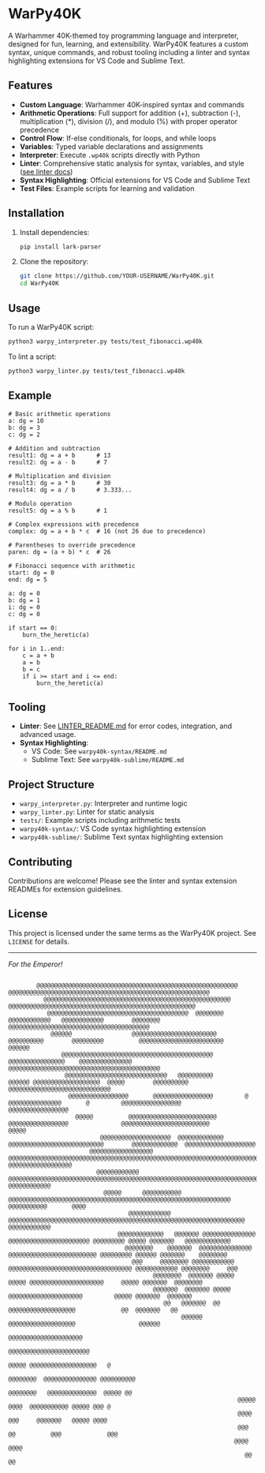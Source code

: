 # WarPy40K

A Warhammer 40K-themed toy programming language and interpreter, designed for fun, learning, and extensibility. WarPy40K features a custom syntax, unique commands, and robust tooling including a linter and syntax highlighting extensions for VS Code and Sublime Text.

## Features

- **Custom Language**: Warhammer 40K-inspired syntax and commands
- **Arithmetic Operations**: Full support for addition (+), subtraction (-), multiplication (*), division (/), and modulo (%) with proper operator precedence
- **Control Flow**: If-else conditionals, for loops, and while loops
- **Variables**: Typed variable declarations and assignments
- **Interpreter**: Execute `.wp40k` scripts directly with Python
- **Linter**: Comprehensive static analysis for syntax, variables, and style ([see linter docs](./LINTER_README.md))
- **Syntax Highlighting**: Official extensions for VS Code and Sublime Text
- **Test Files**: Example scripts for learning and validation

## Installation

1. Install dependencies:
   ```bash
   pip install lark-parser
   ```

2. Clone the repository:
   ```bash
   git clone https://github.com/YOUR-USERNAME/WarPy40K.git
   cd WarPy40K
   ```

## Usage

To run a WarPy40K script:
```bash
python3 warpy_interpreter.py tests/test_fibonacci.wp40k
```

To lint a script:
```bash
python3 warpy_linter.py tests/test_fibonacci.wp40k
```

## Example

```warpy40k
# Basic arithmetic operations
a: dg = 10
b: dg = 3
c: dg = 2

# Addition and subtraction
result1: dg = a + b      # 13
result2: dg = a - b      # 7

# Multiplication and division
result3: dg = a * b      # 30
result4: dg = a / b      # 3.333...

# Modulo operation
result5: dg = a % b      # 1

# Complex expressions with precedence
complex: dg = a + b * c  # 16 (not 26 due to precedence)

# Parentheses to override precedence
paren: dg = (a + b) * c  # 26

# Fibonacci sequence with arithmetic
start: dg = 0
end: dg = 5

a: dg = 0
b: dg = 1
i: dg = 0
c: dg = 0

if start == 0:
    burn_the_heretic(a)

for i in 1..end:
    c = a + b
    a = b
    b = c
    if i >= start and i <= end:
        burn_the_heretic(a)
```

## Tooling

- **Linter**: See [LINTER_README.md](./LINTER_README.md) for error codes, integration, and advanced usage.
- **Syntax Highlighting**:
  - VS Code: See `warpy40k-syntax/README.md`
  - Sublime Text: See `warpy40k-sublime/README.md`

## Project Structure

- `warpy_interpreter.py`: Interpreter and runtime logic
- `warpy_linter.py`: Linter for static analysis
- `tests/`: Example scripts including arithmetic tests
- `warpy40k-syntax/`: VS Code syntax highlighting extension
- `warpy40k-sublime/`: Sublime Text syntax highlighting extension

## Contributing

Contributions are welcome! Please see the linter and syntax extension READMEs for extension guidelines.

## License

This project is licensed under the same terms as the WarPy40K project. See `LICENSE` for details.

---

*For the Emperor!*

```text
                                                                                                                                                             
        @@@@@@@@@@@@@@@@@@@@@@@@@@@@@@@@@@@@@@@@@@@@@@@@@@@@@@@@@                                   @@@@@@@@@@@@@@@@@@@@@@@@@@@@@@@@@@@@@@@@@@@@@@@@@@@@@@@@@        
          @@@@@@@@@@@@@@@@@@@@@@@@@@@@@@@@@@@@@@@@@@@@@@@@@@@@@                                       @@@@@@@@@@@@@@@@@@@@@@@@@@@@@@@@@@@@@@@@@@@@@@@@@@@@@          
           @@@@@@@@@@@@@@@@@@@@@@@@@@@@@@@@@@@@@@@@  @@@@@@@@        @@@@@@@@@@@@   @@@@@@@@@@@@        @@@@@@@@  @@@@@@@@@@@@@@@@@@@@@@@@@@@@@@@@@@@@@@@@           
            @@@@@@                 @@@@@@@@@@@@@@@@@@@@@@@@          @@@@@@@@@@        @@@@@@@@@          @@@@@@@@@@@@@@@@@@@@@@@@                 @@@@@@            
               @@@@@@@@@@@@@@@@@@@@@@@@@@@@@@@@@@@@@@@@@@@       @@@@@@@@@@@@@@@@    @@@@@@@@@@@@@@@       @@@@@@@@@@@@@@@@@@@@@@@@@@@@@@@@@@@@@@@@@@@               
                @@@@@@@@@@@@@@@@@@@@@@@@@@@@@   @@@@@@@@@@        @@@@@@ @@@@@@@@@@@@@@@@@@@  @@@@@        @@@@@@@@@@   @@@@@@@@@@@@@@@@@@@@@@@@@@@@@                
                 @@@@@@@@@@@@@@@@@       @@@@@@@@@@@@@@@@@         @       @@@@@@@@@@@@@@@       @         @@@@@@@@@@@@@@@@@       @@@@@@@@@@@@@@@@@                 
                   @@@@@          @@@@@@@@@@@@@@@@@@@@@@@@@               @@@@@@@@@@@@@@@@@               @@@@@@@@@@@@@@@@@@@@@@@@@          @@@@@                   
                          @@@@@@@@@@@@@@@@@@@@  @@@@@@@@@@@@@        @@@@@@@@@@@@@@@@@@@@@@@@@@@        @@@@@@@@@@@@@  @@@@@@@@@@@@@@@@@@@@                          
                       @@@@@@@@@@@@@@@@@@    @@@@@@@@@@@@@@@@@@@@@@@@@@@@@@@@@@@@@@@@@@@@@@@@@@@@@@@@@@@@@@@@@@@@@@@@@@@    @@@@@@@@@@@@@@@@@@                       
                         @@@@@@@@@@@@    @@@@@@@@@@@@@@@@@@@@@@@@@@@@@@@@@@@@@@@@@@@@@@@@@@@@@@@@@@@@@@@@@@@@@@@@@@@@@@@@@@@    @@@@@@@@@@@@                         
                           @@@@@      @@@@@@@@@@@  @@@@@@@@@@@@@@@@@@@@@@@@@@@@@@@@@@@@@@@@@@@@@@@@@@@@@@@@@@@@@@@  @@@@@@@@@@@       @@@@                           
                                  @@@@@@@@@@@@   @@@@@@@@@@@@@@@@@@@@@@@@@@@@@@@@@@@@@@@@@@@@@@@@@@@@@@@@@@@@@@@@@@@   @@@@@@@@@@@@                                  
                               @@@@@@@@@@@@@   @@@@@@@ @@@@@@@@@@@@@@@ @@@@@@@@@@@@@@@@@@@@@@@ @@@@@@@@@ @@@@@ @@@@@@@   @@@@@@@@@@@@@                               
                                 @@@@@@@@    @@@@@@@  @@@@@@@@@@@@@@@ @@@@@@@@@@@@@@@@@@@@@@@@@ @@@@@@@@@ @@@@@@ @@@@@@@    @@@@@@@@                                 
                                   @@@     @@@@@@@@ @@@@@@@@@@@@ @@@@@@@@@@@@@@@@@@@@@@@@@@@@@@@@@@@ @@@@@@@@@@@@ @@@@@@@@     @@@                                   
                                         @@@@@@@@  @@@@@@@ @@@@@     @@@@@ @@@@@@@@@@@@@@@@@@@@@     @@@@@ @@@@@@@  @@@@@@@@                                         
                                         @@@@@@@  @@@@@@@ @@@@@         @@@@@@@@@@@@@@@@@@@@@         @@@@@ @@@@@@@  @@@@@@@                                         
                                            @@   @@@@@@@  @@             @@@@@@@@@@@@@@@@@@@             @@  @@@@@@@   @@                                            
                                                 @@@@@@                  @@@@@@@@@@@@@@@@@@@                  @@@@@@                                                 
                                                                        @@@@@@@@@@@@@@@@@@@@@                                                                        
                                                                       @@@@@@@@@@@@@@@@@@@@@@@                                                                       
                                                                      @@@@@ @@@@@@@@@@@@@@@@@@@   @                                                                  
                                                                 @@@@@@@@  @@@@@@@@@@@@@@@ @@@@@@@@@@                                                                
                                                                 @@@@@@@@   @@@@@@@@@@@@@@  @@@@@ @@                                                                 
                                                                 @@@@@ @@@@  @@@@@@@@@@@ @@@@@ @@@ @                                                                 
                                                                 @@@@  @@@     @@@@@@@   @@@@@ @@@@                                                                  
                                                                 @@@ @@          @@@             @@@                                                                 
                                                                @@@@                            @@@@                                                                 
                                                                   @@                          @@                                                                    